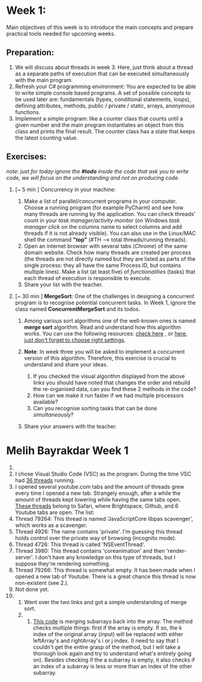# Week 1:

Main objectives of this week is to introduce the main concepts and prepare practical tools needed for upcoming weeks.

## Preparation:

1.  We will discuss about threads in week 3. Here, just think about a thread as a separate paths of execution that can be executed simultaneously with the main program.
2.  Refresh your C# programming environment: You are expected to be able to write simple console based programs. A set of possible concepts to be used later are: fundamentals (types, conditional statements, loops), defining attributes, methods, public / private / static, arrays, anonymous functions.
3.  Implement a simple program: like a counter class that counts until a given number and the main program instantiates an object from this class and prints the final result. The counter class has a state that keeps the latest counting value.

## Exercises:

_note: just for today ignore the **#todo** inside the code that ask you to write code, we will focus on the understanding and not on producing code._

1. [~ 5 min ] Concurrency in your machine:
   1. Make a list of parallel/concurrent programs in your computer. Choose a running program (for example PyCharm) and see how many threads are running by the application. You can check threads' count in your _task manager/activity monitor_ (on Windows _task manager click_ on the columns name to select columns and add threads if it is not already visible). You can also use in the Linux/MAC shell the command **"top"** (#TH --> total threads/running threads).
   2. Open an internet browser with several tabs (_Chrome_) of the same domain website. Check how many threads are created per process (the threads are not directly named but they are listed as parts of the single process: they all have the same Process ID, but contains multiple lines). Make a list (at least five) of _functionalities_ (tasks) that each thread of execution is responsible to execute.
   3. Share your list with the teacher.
2. [~ 30 min ] **MergeSort**: One of the challenges in designing a concurrent program is to recognise potential concurrent tasks.
   In Week 1, ignore the class named **ConcurrentMergeSort** and its todos.

   1. Among various sort algorithms one of the well-known ones is named **merge sort** algorithm. Read and understand how this algorithm works. You can use the following resources: [check here](https://www.hackerearth.com/practice/algorithms/sorting/merge-sort/visualize/) , or [here, just don't forget to choose right settings](https://visualgo.net/bn/sorting?slide=1).
   2. **Note**: In week three you will be asked to implement a concurrent version of this algorithm. Therefore, this exercise is crucial to understand and share your ideas.

      1. If you checked the visual algorithm displayed from the above links you should have noted that changes the order and rebuild the re-organised data, can you find these 2 methods in the code?
      2. How can we make it run faster if we had multiple processors available?
      3. Can you recognise sorting tasks that can be done _simultaneously_?

   3. Share your answers with the teacher.

# Melih Bayrakdar Week 1

1.
1.  I chose Visual Studio Code (VSC) as the program. During the time VSC had [36 threads](vscThreads.png) running.
1.  I opened several youtube.com tabs and the amount of threads grew every time I opened a new tab. Strangely enough, after a while the amount of threads kept lowering while having the same tabs open. [These threads](safariThreads.png) belong to Safari, where Brightspace, Github, and 6 Youtube tabs are open.
    The list:
1.  Thread 79264: This thread is named 'JavaScriptCore libpas scavenger', which works as a scavenger.
1.  Thread 4926: The name contains 'private'. I'm guessing this thread holds control over the private way of browsing (incognito mode).
1.  Thread 4726: This thread is called 'NSEventThread'.
1.  Thread 3980: This thread contains 'coreanimation' and then 'render-server'. I don't have any knowledge on this type of threads, but I suppose they're rendering something.
1.  Thread 79266: This thread is somewhat empty. It has been made when I opened a new tab of Youtube. There is a great chance this thread is now non-existent (see 2.).
1.  Not done yet.
1.  1.  Went over the two links and got a simple understanding of merge sort.
    2.  1. [This code](merge.png) is merging subarrays back into the array. The method checks multiple things: first if the array is empty. If so, the k index of the original array (input) will be replaced with either leftArray's and rightArray's i or j index. (I need to say that I couldn't get the entire grasp of the method, but I will take a thorough look again and try to understand what's entirely going on). Besides checking if the a subarray is empty, it also checks if an index of a subarray is less or more than an index of the other subarray.
